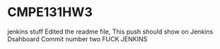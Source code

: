 # CMPE131HW3
jenkins stuff 
Edited the readme file, This push should show on Jenkins Dsahboard
Commit number two
FUCK JENKINS
